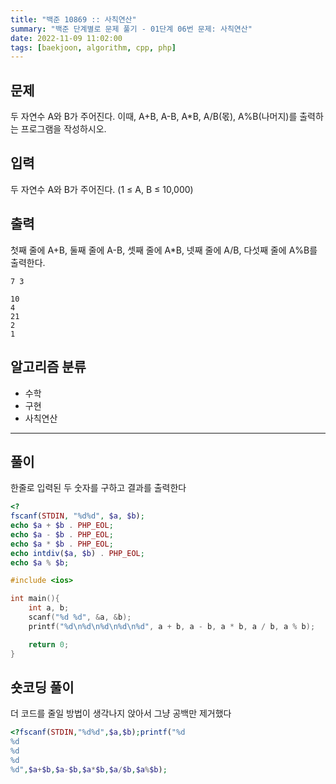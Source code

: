 ```yaml
---
title: "백준 10869 :: 사칙연산"
summary: "백준 단계별로 문제 풀기 - 01단계 06번 문제: 사칙연산"
date: 2022-11-09 11:02:00
tags: [baekjoon, algorithm, cpp, php]
---
```


## 문제

두 자연수 A와 B가 주어진다. 이때, A+B, A-B, A*B, A/B(몫), A%B(나머지)를 출력하는 프로그램을 작성하시오.

## 입력

두 자연수 A와 B가 주어진다. (1 ≤ A, B ≤ 10,000)

## 출력
첫째 줄에 A+B, 둘째 줄에 A-B, 셋째 줄에 A*B, 넷째 줄에 A/B, 다섯째 줄에 A%B를 출력한다.

```예제_입력
7 3
```

```예제_출력
10
4
21
2
1
```

## 알고리즘 분류

- 수학
- 구현
- 사칙연산

---

## 풀이

한줄로 입력된 두 숫자를 구하고 결과를 출력한다

```php
<?
fscanf(STDIN, "%d%d", $a, $b);
echo $a + $b . PHP_EOL;
echo $a - $b . PHP_EOL;
echo $a * $b . PHP_EOL;
echo intdiv($a, $b) . PHP_EOL;
echo $a % $b;
```

```cpp
#include <ios>

int main(){
    int a, b;
    scanf("%d %d", &a, &b);
    printf("%d\n%d\n%d\n%d\n%d", a + b, a - b, a * b, a / b, a % b);

    return 0;
}
```

## 숏코딩 풀이
더 코드를 줄일 방법이 생각나지 앉아서 그냥 공백만 제거했다
```php
<?fscanf(STDIN,"%d%d",$a,$b);printf("%d
%d
%d
%d
%d",$a+$b,$a-$b,$a*$b,$a/$b,$a%$b);
```
